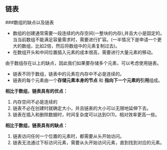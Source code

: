 ## 链表
###数组的缺点以及链表
- 数组的创建通常需要一段连续的内存空间(一整块的内存),并且大小是固定的。当当前数组不能满足容量需求时，需要进行扩容。(一半情况下是申请一个更大的数组，比如2倍，然后将数组中的元素复制过去)。
- 在数组开头和中间位置插入元素的成本很高，需要进行大量元素的移动。

由于数组存在以上的缺点，因此我们如果要存储多个元素，可以考虑使用链表。
- 链表不同于数组，链表中的元素在内存中不必是连续的。
- 链表的每个元素由一个**存储元素本身的节点** 和 **指向下一个元素的引用**组成。

**相比于数组，链表具有的优点：**
1. 内存空间不必是连续的
2. 链表不必在创建时就确定大小，并且链表的大小可以无限地延伸下去。
3. 链表在插入和删除数据时，时间复杂度可以达到O(1)。相对效率更高一些。

**相比于数组，链表具有的缺点：**
1. 链表访问任何一个位置的元素时，都需要从头开始访问。
2. 链表无法通过下标访问元素，需要从头开始访问元素，直到找到对应的元素。